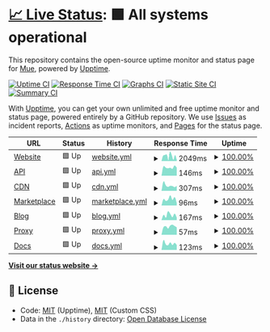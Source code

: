 # [📈 Live Status](https://status.muetab.com): <!--live status--> **🟩 All systems operational**

This repository contains the open-source uptime monitor and status page for [Mue](https://muetab.com), powered by [Upptime](https://github.com/upptime/upptime).

[![Uptime CI](https://github.com/mue/status/workflows/Uptime%20CI/badge.svg)](https://github.com/mue/status/actions?query=workflow%3A%22Uptime+CI%22)
[![Response Time CI](https://github.com/mue/status/workflows/Response%20Time%20CI/badge.svg)](https://github.com/mue/status/actions?query=workflow%3A%22Response+Time+CI%22)
[![Graphs CI](https://github.com/mue/status/workflows/Graphs%20CI/badge.svg)](https://github.com/mue/status/actions?query=workflow%3A%22Graphs+CI%22)
[![Static Site CI](https://github.com/mue/status/workflows/Static%20Site%20CI/badge.svg)](https://github.com/mue/status/actions?query=workflow%3A%22Static+Site+CI%22)
[![Summary CI](https://github.com/mue/status/workflows/Summary%20CI/badge.svg)](https://github.com/mue/status/actions?query=workflow%3A%22Summary+CI%22)

With [Upptime](https://upptime.js.org), you can get your own unlimited and free uptime monitor and status page, powered entirely by a GitHub repository. We use [Issues](https://github.com/mue/status/issues) as incident reports, [Actions](https://github.com/mue/status/actions) as uptime monitors, and [Pages](https://status.muetab.com) for the status page.

<!--start: status pages-->
<!-- This summary is generated by Upptime (https://github.com/upptime/upptime) -->
<!-- Do not edit this manually, your changes will be overwritten -->
<!-- prettier-ignore -->
| URL | Status | History | Response Time | Uptime |
| --- | ------ | ------- | ------------- | ------ |
| <img alt="" src="https://muetab.com/favicon.ico" height="13"> [Website](https://muetab.com) | 🟩 Up | [website.yml](https://github.com/mue/status/commits/HEAD/history/website.yml) | <details><summary><img alt="Response time graph" src="./graphs/website/response-time-week.png" height="20"> 2049ms</summary><br><a href="https://status.muetab.com/history/website"><img alt="Response time 1755" src="https://img.shields.io/endpoint?url=https%3A%2F%2Fraw.githubusercontent.com%2Fmue%2Fstatus%2FHEAD%2Fapi%2Fwebsite%2Fresponse-time.json"></a><br><a href="https://status.muetab.com/history/website"><img alt="24-hour response time 410" src="https://img.shields.io/endpoint?url=https%3A%2F%2Fraw.githubusercontent.com%2Fmue%2Fstatus%2FHEAD%2Fapi%2Fwebsite%2Fresponse-time-day.json"></a><br><a href="https://status.muetab.com/history/website"><img alt="7-day response time 2049" src="https://img.shields.io/endpoint?url=https%3A%2F%2Fraw.githubusercontent.com%2Fmue%2Fstatus%2FHEAD%2Fapi%2Fwebsite%2Fresponse-time-week.json"></a><br><a href="https://status.muetab.com/history/website"><img alt="30-day response time 1716" src="https://img.shields.io/endpoint?url=https%3A%2F%2Fraw.githubusercontent.com%2Fmue%2Fstatus%2FHEAD%2Fapi%2Fwebsite%2Fresponse-time-month.json"></a><br><a href="https://status.muetab.com/history/website"><img alt="1-year response time 1752" src="https://img.shields.io/endpoint?url=https%3A%2F%2Fraw.githubusercontent.com%2Fmue%2Fstatus%2FHEAD%2Fapi%2Fwebsite%2Fresponse-time-year.json"></a></details> | <details><summary><a href="https://status.muetab.com/history/website">100.00%</a></summary><a href="https://status.muetab.com/history/website"><img alt="All-time uptime 100.00%" src="https://img.shields.io/endpoint?url=https%3A%2F%2Fraw.githubusercontent.com%2Fmue%2Fstatus%2FHEAD%2Fapi%2Fwebsite%2Fuptime.json"></a><br><a href="https://status.muetab.com/history/website"><img alt="24-hour uptime 100.00%" src="https://img.shields.io/endpoint?url=https%3A%2F%2Fraw.githubusercontent.com%2Fmue%2Fstatus%2FHEAD%2Fapi%2Fwebsite%2Fuptime-day.json"></a><br><a href="https://status.muetab.com/history/website"><img alt="7-day uptime 100.00%" src="https://img.shields.io/endpoint?url=https%3A%2F%2Fraw.githubusercontent.com%2Fmue%2Fstatus%2FHEAD%2Fapi%2Fwebsite%2Fuptime-week.json"></a><br><a href="https://status.muetab.com/history/website"><img alt="30-day uptime 100.00%" src="https://img.shields.io/endpoint?url=https%3A%2F%2Fraw.githubusercontent.com%2Fmue%2Fstatus%2FHEAD%2Fapi%2Fwebsite%2Fuptime-month.json"></a><br><a href="https://status.muetab.com/history/website"><img alt="1-year uptime 100.00%" src="https://img.shields.io/endpoint?url=https%3A%2F%2Fraw.githubusercontent.com%2Fmue%2Fstatus%2FHEAD%2Fapi%2Fwebsite%2Fuptime-year.json"></a></details>
| <img alt="" src="https://muetab.com/favicon.ico" height="13"> [API](https://api.muetab.com) | 🟩 Up | [api.yml](https://github.com/mue/status/commits/HEAD/history/api.yml) | <details><summary><img alt="Response time graph" src="./graphs/api/response-time-week.png" height="20"> 146ms</summary><br><a href="https://status.muetab.com/history/api"><img alt="Response time 237" src="https://img.shields.io/endpoint?url=https%3A%2F%2Fraw.githubusercontent.com%2Fmue%2Fstatus%2FHEAD%2Fapi%2Fapi%2Fresponse-time.json"></a><br><a href="https://status.muetab.com/history/api"><img alt="24-hour response time 142" src="https://img.shields.io/endpoint?url=https%3A%2F%2Fraw.githubusercontent.com%2Fmue%2Fstatus%2FHEAD%2Fapi%2Fapi%2Fresponse-time-day.json"></a><br><a href="https://status.muetab.com/history/api"><img alt="7-day response time 146" src="https://img.shields.io/endpoint?url=https%3A%2F%2Fraw.githubusercontent.com%2Fmue%2Fstatus%2FHEAD%2Fapi%2Fapi%2Fresponse-time-week.json"></a><br><a href="https://status.muetab.com/history/api"><img alt="30-day response time 139" src="https://img.shields.io/endpoint?url=https%3A%2F%2Fraw.githubusercontent.com%2Fmue%2Fstatus%2FHEAD%2Fapi%2Fapi%2Fresponse-time-month.json"></a><br><a href="https://status.muetab.com/history/api"><img alt="1-year response time 132" src="https://img.shields.io/endpoint?url=https%3A%2F%2Fraw.githubusercontent.com%2Fmue%2Fstatus%2FHEAD%2Fapi%2Fapi%2Fresponse-time-year.json"></a></details> | <details><summary><a href="https://status.muetab.com/history/api">100.00%</a></summary><a href="https://status.muetab.com/history/api"><img alt="All-time uptime 100.00%" src="https://img.shields.io/endpoint?url=https%3A%2F%2Fraw.githubusercontent.com%2Fmue%2Fstatus%2FHEAD%2Fapi%2Fapi%2Fuptime.json"></a><br><a href="https://status.muetab.com/history/api"><img alt="24-hour uptime 100.00%" src="https://img.shields.io/endpoint?url=https%3A%2F%2Fraw.githubusercontent.com%2Fmue%2Fstatus%2FHEAD%2Fapi%2Fapi%2Fuptime-day.json"></a><br><a href="https://status.muetab.com/history/api"><img alt="7-day uptime 100.00%" src="https://img.shields.io/endpoint?url=https%3A%2F%2Fraw.githubusercontent.com%2Fmue%2Fstatus%2FHEAD%2Fapi%2Fapi%2Fuptime-week.json"></a><br><a href="https://status.muetab.com/history/api"><img alt="30-day uptime 100.00%" src="https://img.shields.io/endpoint?url=https%3A%2F%2Fraw.githubusercontent.com%2Fmue%2Fstatus%2FHEAD%2Fapi%2Fapi%2Fuptime-month.json"></a><br><a href="https://status.muetab.com/history/api"><img alt="1-year uptime 100.00%" src="https://img.shields.io/endpoint?url=https%3A%2F%2Fraw.githubusercontent.com%2Fmue%2Fstatus%2FHEAD%2Fapi%2Fapi%2Fuptime-year.json"></a></details>
| <img alt="" src="https://assets-global.website-files.com/602eda09fc78afc76e9706b6/607db1d3d1a195db98b50743_storj-favicon-32.png" height="13"> [CDN](https://cdn.muetab.com/health.txt) | 🟩 Up | [cdn.yml](https://github.com/mue/status/commits/HEAD/history/cdn.yml) | <details><summary><img alt="Response time graph" src="./graphs/cdn/response-time-week.png" height="20"> 307ms</summary><br><a href="https://status.muetab.com/history/cdn"><img alt="Response time 528" src="https://img.shields.io/endpoint?url=https%3A%2F%2Fraw.githubusercontent.com%2Fmue%2Fstatus%2FHEAD%2Fapi%2Fcdn%2Fresponse-time.json"></a><br><a href="https://status.muetab.com/history/cdn"><img alt="24-hour response time 284" src="https://img.shields.io/endpoint?url=https%3A%2F%2Fraw.githubusercontent.com%2Fmue%2Fstatus%2FHEAD%2Fapi%2Fcdn%2Fresponse-time-day.json"></a><br><a href="https://status.muetab.com/history/cdn"><img alt="7-day response time 307" src="https://img.shields.io/endpoint?url=https%3A%2F%2Fraw.githubusercontent.com%2Fmue%2Fstatus%2FHEAD%2Fapi%2Fcdn%2Fresponse-time-week.json"></a><br><a href="https://status.muetab.com/history/cdn"><img alt="30-day response time 297" src="https://img.shields.io/endpoint?url=https%3A%2F%2Fraw.githubusercontent.com%2Fmue%2Fstatus%2FHEAD%2Fapi%2Fcdn%2Fresponse-time-month.json"></a><br><a href="https://status.muetab.com/history/cdn"><img alt="1-year response time 543" src="https://img.shields.io/endpoint?url=https%3A%2F%2Fraw.githubusercontent.com%2Fmue%2Fstatus%2FHEAD%2Fapi%2Fcdn%2Fresponse-time-year.json"></a></details> | <details><summary><a href="https://status.muetab.com/history/cdn">100.00%</a></summary><a href="https://status.muetab.com/history/cdn"><img alt="All-time uptime 100.00%" src="https://img.shields.io/endpoint?url=https%3A%2F%2Fraw.githubusercontent.com%2Fmue%2Fstatus%2FHEAD%2Fapi%2Fcdn%2Fuptime.json"></a><br><a href="https://status.muetab.com/history/cdn"><img alt="24-hour uptime 100.00%" src="https://img.shields.io/endpoint?url=https%3A%2F%2Fraw.githubusercontent.com%2Fmue%2Fstatus%2FHEAD%2Fapi%2Fcdn%2Fuptime-day.json"></a><br><a href="https://status.muetab.com/history/cdn"><img alt="7-day uptime 100.00%" src="https://img.shields.io/endpoint?url=https%3A%2F%2Fraw.githubusercontent.com%2Fmue%2Fstatus%2FHEAD%2Fapi%2Fcdn%2Fuptime-week.json"></a><br><a href="https://status.muetab.com/history/cdn"><img alt="30-day uptime 100.00%" src="https://img.shields.io/endpoint?url=https%3A%2F%2Fraw.githubusercontent.com%2Fmue%2Fstatus%2FHEAD%2Fapi%2Fcdn%2Fuptime-month.json"></a><br><a href="https://status.muetab.com/history/cdn"><img alt="1-year uptime 100.00%" src="https://img.shields.io/endpoint?url=https%3A%2F%2Fraw.githubusercontent.com%2Fmue%2Fstatus%2FHEAD%2Fapi%2Fcdn%2Fuptime-year.json"></a></details>
| <img alt="" src="https://muetab.com/favicon.ico" height="13"> [Marketplace](https://marketplace.muetab.com) | 🟩 Up | [marketplace.yml](https://github.com/mue/status/commits/HEAD/history/marketplace.yml) | <details><summary><img alt="Response time graph" src="./graphs/marketplace/response-time-week.png" height="20"> 96ms</summary><br><a href="https://status.muetab.com/history/marketplace"><img alt="Response time 1453" src="https://img.shields.io/endpoint?url=https%3A%2F%2Fraw.githubusercontent.com%2Fmue%2Fstatus%2FHEAD%2Fapi%2Fmarketplace%2Fresponse-time.json"></a><br><a href="https://status.muetab.com/history/marketplace"><img alt="24-hour response time 34" src="https://img.shields.io/endpoint?url=https%3A%2F%2Fraw.githubusercontent.com%2Fmue%2Fstatus%2FHEAD%2Fapi%2Fmarketplace%2Fresponse-time-day.json"></a><br><a href="https://status.muetab.com/history/marketplace"><img alt="7-day response time 96" src="https://img.shields.io/endpoint?url=https%3A%2F%2Fraw.githubusercontent.com%2Fmue%2Fstatus%2FHEAD%2Fapi%2Fmarketplace%2Fresponse-time-week.json"></a><br><a href="https://status.muetab.com/history/marketplace"><img alt="30-day response time 106" src="https://img.shields.io/endpoint?url=https%3A%2F%2Fraw.githubusercontent.com%2Fmue%2Fstatus%2FHEAD%2Fapi%2Fmarketplace%2Fresponse-time-month.json"></a><br><a href="https://status.muetab.com/history/marketplace"><img alt="1-year response time 1658" src="https://img.shields.io/endpoint?url=https%3A%2F%2Fraw.githubusercontent.com%2Fmue%2Fstatus%2FHEAD%2Fapi%2Fmarketplace%2Fresponse-time-year.json"></a></details> | <details><summary><a href="https://status.muetab.com/history/marketplace">100.00%</a></summary><a href="https://status.muetab.com/history/marketplace"><img alt="All-time uptime 100.00%" src="https://img.shields.io/endpoint?url=https%3A%2F%2Fraw.githubusercontent.com%2Fmue%2Fstatus%2FHEAD%2Fapi%2Fmarketplace%2Fuptime.json"></a><br><a href="https://status.muetab.com/history/marketplace"><img alt="24-hour uptime 100.00%" src="https://img.shields.io/endpoint?url=https%3A%2F%2Fraw.githubusercontent.com%2Fmue%2Fstatus%2FHEAD%2Fapi%2Fmarketplace%2Fuptime-day.json"></a><br><a href="https://status.muetab.com/history/marketplace"><img alt="7-day uptime 100.00%" src="https://img.shields.io/endpoint?url=https%3A%2F%2Fraw.githubusercontent.com%2Fmue%2Fstatus%2FHEAD%2Fapi%2Fmarketplace%2Fuptime-week.json"></a><br><a href="https://status.muetab.com/history/marketplace"><img alt="30-day uptime 100.00%" src="https://img.shields.io/endpoint?url=https%3A%2F%2Fraw.githubusercontent.com%2Fmue%2Fstatus%2FHEAD%2Fapi%2Fmarketplace%2Fuptime-month.json"></a><br><a href="https://status.muetab.com/history/marketplace"><img alt="1-year uptime 100.00%" src="https://img.shields.io/endpoint?url=https%3A%2F%2Fraw.githubusercontent.com%2Fmue%2Fstatus%2FHEAD%2Fapi%2Fmarketplace%2Fuptime-year.json"></a></details>
| <img alt="" src="https://muetab.com/favicon.ico" height="13"> [Blog](https://blog.muetab.com) | 🟩 Up | [blog.yml](https://github.com/mue/status/commits/HEAD/history/blog.yml) | <details><summary><img alt="Response time graph" src="./graphs/blog/response-time-week.png" height="20"> 167ms</summary><br><a href="https://status.muetab.com/history/blog"><img alt="Response time 164" src="https://img.shields.io/endpoint?url=https%3A%2F%2Fraw.githubusercontent.com%2Fmue%2Fstatus%2FHEAD%2Fapi%2Fblog%2Fresponse-time.json"></a><br><a href="https://status.muetab.com/history/blog"><img alt="24-hour response time 84" src="https://img.shields.io/endpoint?url=https%3A%2F%2Fraw.githubusercontent.com%2Fmue%2Fstatus%2FHEAD%2Fapi%2Fblog%2Fresponse-time-day.json"></a><br><a href="https://status.muetab.com/history/blog"><img alt="7-day response time 167" src="https://img.shields.io/endpoint?url=https%3A%2F%2Fraw.githubusercontent.com%2Fmue%2Fstatus%2FHEAD%2Fapi%2Fblog%2Fresponse-time-week.json"></a><br><a href="https://status.muetab.com/history/blog"><img alt="30-day response time 146" src="https://img.shields.io/endpoint?url=https%3A%2F%2Fraw.githubusercontent.com%2Fmue%2Fstatus%2FHEAD%2Fapi%2Fblog%2Fresponse-time-month.json"></a><br><a href="https://status.muetab.com/history/blog"><img alt="1-year response time 149" src="https://img.shields.io/endpoint?url=https%3A%2F%2Fraw.githubusercontent.com%2Fmue%2Fstatus%2FHEAD%2Fapi%2Fblog%2Fresponse-time-year.json"></a></details> | <details><summary><a href="https://status.muetab.com/history/blog">100.00%</a></summary><a href="https://status.muetab.com/history/blog"><img alt="All-time uptime 100.00%" src="https://img.shields.io/endpoint?url=https%3A%2F%2Fraw.githubusercontent.com%2Fmue%2Fstatus%2FHEAD%2Fapi%2Fblog%2Fuptime.json"></a><br><a href="https://status.muetab.com/history/blog"><img alt="24-hour uptime 100.00%" src="https://img.shields.io/endpoint?url=https%3A%2F%2Fraw.githubusercontent.com%2Fmue%2Fstatus%2FHEAD%2Fapi%2Fblog%2Fuptime-day.json"></a><br><a href="https://status.muetab.com/history/blog"><img alt="7-day uptime 100.00%" src="https://img.shields.io/endpoint?url=https%3A%2F%2Fraw.githubusercontent.com%2Fmue%2Fstatus%2FHEAD%2Fapi%2Fblog%2Fuptime-week.json"></a><br><a href="https://status.muetab.com/history/blog"><img alt="30-day uptime 100.00%" src="https://img.shields.io/endpoint?url=https%3A%2F%2Fraw.githubusercontent.com%2Fmue%2Fstatus%2FHEAD%2Fapi%2Fblog%2Fuptime-month.json"></a><br><a href="https://status.muetab.com/history/blog"><img alt="1-year uptime 100.00%" src="https://img.shields.io/endpoint?url=https%3A%2F%2Fraw.githubusercontent.com%2Fmue%2Fstatus%2FHEAD%2Fapi%2Fblog%2Fuptime-year.json"></a></details>
| <img alt="" src="https://muetab.com/favicon.ico" height="13"> [Proxy](https://proxy.muetab.com) | 🟩 Up | [proxy.yml](https://github.com/mue/status/commits/HEAD/history/proxy.yml) | <details><summary><img alt="Response time graph" src="./graphs/proxy/response-time-week.png" height="20"> 57ms</summary><br><a href="https://status.muetab.com/history/proxy"><img alt="Response time 211" src="https://img.shields.io/endpoint?url=https%3A%2F%2Fraw.githubusercontent.com%2Fmue%2Fstatus%2FHEAD%2Fapi%2Fproxy%2Fresponse-time.json"></a><br><a href="https://status.muetab.com/history/proxy"><img alt="24-hour response time 51" src="https://img.shields.io/endpoint?url=https%3A%2F%2Fraw.githubusercontent.com%2Fmue%2Fstatus%2FHEAD%2Fapi%2Fproxy%2Fresponse-time-day.json"></a><br><a href="https://status.muetab.com/history/proxy"><img alt="7-day response time 57" src="https://img.shields.io/endpoint?url=https%3A%2F%2Fraw.githubusercontent.com%2Fmue%2Fstatus%2FHEAD%2Fapi%2Fproxy%2Fresponse-time-week.json"></a><br><a href="https://status.muetab.com/history/proxy"><img alt="30-day response time 76" src="https://img.shields.io/endpoint?url=https%3A%2F%2Fraw.githubusercontent.com%2Fmue%2Fstatus%2FHEAD%2Fapi%2Fproxy%2Fresponse-time-month.json"></a><br><a href="https://status.muetab.com/history/proxy"><img alt="1-year response time 187" src="https://img.shields.io/endpoint?url=https%3A%2F%2Fraw.githubusercontent.com%2Fmue%2Fstatus%2FHEAD%2Fapi%2Fproxy%2Fresponse-time-year.json"></a></details> | <details><summary><a href="https://status.muetab.com/history/proxy">100.00%</a></summary><a href="https://status.muetab.com/history/proxy"><img alt="All-time uptime 100.00%" src="https://img.shields.io/endpoint?url=https%3A%2F%2Fraw.githubusercontent.com%2Fmue%2Fstatus%2FHEAD%2Fapi%2Fproxy%2Fuptime.json"></a><br><a href="https://status.muetab.com/history/proxy"><img alt="24-hour uptime 100.00%" src="https://img.shields.io/endpoint?url=https%3A%2F%2Fraw.githubusercontent.com%2Fmue%2Fstatus%2FHEAD%2Fapi%2Fproxy%2Fuptime-day.json"></a><br><a href="https://status.muetab.com/history/proxy"><img alt="7-day uptime 100.00%" src="https://img.shields.io/endpoint?url=https%3A%2F%2Fraw.githubusercontent.com%2Fmue%2Fstatus%2FHEAD%2Fapi%2Fproxy%2Fuptime-week.json"></a><br><a href="https://status.muetab.com/history/proxy"><img alt="30-day uptime 100.00%" src="https://img.shields.io/endpoint?url=https%3A%2F%2Fraw.githubusercontent.com%2Fmue%2Fstatus%2FHEAD%2Fapi%2Fproxy%2Fuptime-month.json"></a><br><a href="https://status.muetab.com/history/proxy"><img alt="1-year uptime 100.00%" src="https://img.shields.io/endpoint?url=https%3A%2F%2Fraw.githubusercontent.com%2Fmue%2Fstatus%2FHEAD%2Fapi%2Fproxy%2Fuptime-year.json"></a></details>
| <img alt="" src="https://muetab.com/favicon.ico" height="13"> [Docs](https://docs.muetab.com) | 🟩 Up | [docs.yml](https://github.com/mue/status/commits/HEAD/history/docs.yml) | <details><summary><img alt="Response time graph" src="./graphs/docs/response-time-week.png" height="20"> 123ms</summary><br><a href="https://status.muetab.com/history/docs"><img alt="Response time 144" src="https://img.shields.io/endpoint?url=https%3A%2F%2Fraw.githubusercontent.com%2Fmue%2Fstatus%2FHEAD%2Fapi%2Fdocs%2Fresponse-time.json"></a><br><a href="https://status.muetab.com/history/docs"><img alt="24-hour response time 95" src="https://img.shields.io/endpoint?url=https%3A%2F%2Fraw.githubusercontent.com%2Fmue%2Fstatus%2FHEAD%2Fapi%2Fdocs%2Fresponse-time-day.json"></a><br><a href="https://status.muetab.com/history/docs"><img alt="7-day response time 123" src="https://img.shields.io/endpoint?url=https%3A%2F%2Fraw.githubusercontent.com%2Fmue%2Fstatus%2FHEAD%2Fapi%2Fdocs%2Fresponse-time-week.json"></a><br><a href="https://status.muetab.com/history/docs"><img alt="30-day response time 134" src="https://img.shields.io/endpoint?url=https%3A%2F%2Fraw.githubusercontent.com%2Fmue%2Fstatus%2FHEAD%2Fapi%2Fdocs%2Fresponse-time-month.json"></a><br><a href="https://status.muetab.com/history/docs"><img alt="1-year response time 128" src="https://img.shields.io/endpoint?url=https%3A%2F%2Fraw.githubusercontent.com%2Fmue%2Fstatus%2FHEAD%2Fapi%2Fdocs%2Fresponse-time-year.json"></a></details> | <details><summary><a href="https://status.muetab.com/history/docs">100.00%</a></summary><a href="https://status.muetab.com/history/docs"><img alt="All-time uptime 100.00%" src="https://img.shields.io/endpoint?url=https%3A%2F%2Fraw.githubusercontent.com%2Fmue%2Fstatus%2FHEAD%2Fapi%2Fdocs%2Fuptime.json"></a><br><a href="https://status.muetab.com/history/docs"><img alt="24-hour uptime 100.00%" src="https://img.shields.io/endpoint?url=https%3A%2F%2Fraw.githubusercontent.com%2Fmue%2Fstatus%2FHEAD%2Fapi%2Fdocs%2Fuptime-day.json"></a><br><a href="https://status.muetab.com/history/docs"><img alt="7-day uptime 100.00%" src="https://img.shields.io/endpoint?url=https%3A%2F%2Fraw.githubusercontent.com%2Fmue%2Fstatus%2FHEAD%2Fapi%2Fdocs%2Fuptime-week.json"></a><br><a href="https://status.muetab.com/history/docs"><img alt="30-day uptime 100.00%" src="https://img.shields.io/endpoint?url=https%3A%2F%2Fraw.githubusercontent.com%2Fmue%2Fstatus%2FHEAD%2Fapi%2Fdocs%2Fuptime-month.json"></a><br><a href="https://status.muetab.com/history/docs"><img alt="1-year uptime 100.00%" src="https://img.shields.io/endpoint?url=https%3A%2F%2Fraw.githubusercontent.com%2Fmue%2Fstatus%2FHEAD%2Fapi%2Fdocs%2Fuptime-year.json"></a></details>

<!--end: status pages-->

[**Visit our status website →**](https://status.muetab.com)

## 📄 License

- Code: [MIT](./LICENSE) (Upptime), [MIT](./assets/custom.css) (Custom CSS)
- Data in the `./history` directory: [Open Database License](https://opendatacommons.org/licenses/odbl/1-0/)
